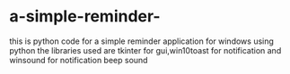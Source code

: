# a-simple-reminder-
this is python code for a simple reminder application for windows using python
the libraries used are tkinter for gui,win10toast for notification and winsound for notification beep sound
